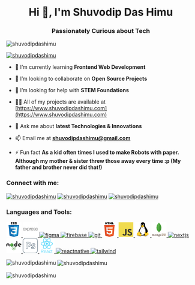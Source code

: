 <h1 align="center">Hi 👋, I'm Shuvodip Das Himu</h1>
<h3 align="center">Passionately Curious about Tech</h3>

<p align="left"> <img src="https://komarev.com/ghpvc/?username=shuvodipdashimu&label=Profile%20views&color=0e75b6&style=flat" alt="shuvodipdashimu" /> </p>

<p align="left"> <a href="https://github.com/ryo-ma/github-profile-trophy"><img src="https://github-profile-trophy.vercel.app/?username=shuvodipdashimu" alt="shuvodipdashimu" /></a> </p>

- 🔭 I’m currently learning **Frontend Web Development**

- 👯 I’m looking to collaborate on **Open Source Projects**

- 🤝 I’m looking for help with **STEM Foundations**

- 👨‍💻 All of my projects are available at [https://www.shuvodipdashimu.com](https://www.shuvodipdashimu.com)

- 💬 Ask me about **latest Technologies & Innovations**

- 📫 Email me at **shuvodipdashimu@gmail.com**

- ⚡ Fun fact **As a kid often times I used to make Robots with paper. Although my mother & sister threw those away every time :p (My father and brother never did that!)**

<h3 align="left">Connect with me:</h3>
<p align="left">
<!-- <a href="https://dev.to/shuvodipdashimu" target="blank"><img align="center" src="https://raw.githubusercontent.com/rahuldkjain/github-profile-readme-generator/master/src/images/icons/Social/devto.svg" alt="shuvodipdashimu" height="30" width="40" /></a> -->
<a href="https://twitter.com/shuvodipdashimu" target="blank"><img align="center" src="https://raw.githubusercontent.com/rahuldkjain/github-profile-readme-generator/master/src/images/icons/Social/twitter.svg" alt="shuvodipdashimu" height="30" width="40" /></a>
<a href="https://linkedin.com/in/shuvodipdashimu" target="blank"><img align="center" src="https://raw.githubusercontent.com/rahuldkjain/github-profile-readme-generator/master/src/images/icons/Social/linked-in-alt.svg" alt="shuvodipdashimu" height="30" width="40" /></a>
<a href="https://fb.com/shuvodipdashimu" target="blank"><img align="center" src="https://raw.githubusercontent.com/rahuldkjain/github-profile-readme-generator/master/src/images/icons/Social/facebook.svg" alt="shuvodipdashimu" height="30" width="40" /></a>
</p>

<h3 align="left">Languages and Tools:</h3>
<p align="left"> <a href="https://www.w3schools.com/css/" target="_blank" rel="noreferrer"> <img src="https://raw.githubusercontent.com/devicons/devicon/master/icons/css3/css3-original-wordmark.svg" alt="css3" width="40" height="40"/> </a> <a href="https://expressjs.com" target="_blank" rel="noreferrer"> <img src="https://raw.githubusercontent.com/devicons/devicon/master/icons/express/express-original-wordmark.svg" alt="express" width="40" height="40"/> </a> <a href="https://www.figma.com/" target="_blank" rel="noreferrer"> <img src="https://www.vectorlogo.zone/logos/figma/figma-icon.svg" alt="figma" width="40" height="40"/> </a> <a href="https://firebase.google.com/" target="_blank" rel="noreferrer"> <img src="https://www.vectorlogo.zone/logos/firebase/firebase-icon.svg" alt="firebase" width="40" height="40"/> </a> <a href="https://git-scm.com/" target="_blank" rel="noreferrer"> <img src="https://www.vectorlogo.zone/logos/git-scm/git-scm-icon.svg" alt="git" width="40" height="40"/> </a> <a href="https://www.w3.org/html/" target="_blank" rel="noreferrer"> <img src="https://raw.githubusercontent.com/devicons/devicon/master/icons/html5/html5-original-wordmark.svg" alt="html5" width="40" height="40"/> </a> <a href="https://developer.mozilla.org/en-US/docs/Web/JavaScript" target="_blank" rel="noreferrer"> <img src="https://raw.githubusercontent.com/devicons/devicon/master/icons/javascript/javascript-original.svg" alt="javascript" width="40" height="40"/> </a> <a href="https://www.linux.org/" target="_blank" rel="noreferrer"> <img src="https://raw.githubusercontent.com/devicons/devicon/master/icons/linux/linux-original.svg" alt="linux" width="40" height="40"/> </a> <a href="https://www.mongodb.com/" target="_blank" rel="noreferrer"> <img src="https://raw.githubusercontent.com/devicons/devicon/master/icons/mongodb/mongodb-original-wordmark.svg" alt="mongodb" width="40" height="40"/> </a> <a href="https://nextjs.org/" target="_blank" rel="noreferrer"> <img src="https://cdn.worldvectorlogo.com/logos/nextjs-2.svg" alt="nextjs" width="40" height="40"/> </a> <a href="https://nodejs.org" target="_blank" rel="noreferrer"> <img src="https://raw.githubusercontent.com/devicons/devicon/master/icons/nodejs/nodejs-original-wordmark.svg" alt="nodejs" width="40" height="40"/> </a> <a href="https://www.photoshop.com/en" target="_blank" rel="noreferrer"> <img src="https://raw.githubusercontent.com/devicons/devicon/master/icons/photoshop/photoshop-line.svg" alt="photoshop" width="40" height="40"/> </a> <a href="https://reactjs.org/" target="_blank" rel="noreferrer"> <img src="https://raw.githubusercontent.com/devicons/devicon/master/icons/react/react-original-wordmark.svg" alt="react" width="40" height="40"/> </a> <a href="https://reactnative.dev/" target="_blank" rel="noreferrer"> <img src="https://reactnative.dev/img/header_logo.svg" alt="reactnative" width="40" height="40"/> </a> <a href="https://tailwindcss.com/" target="_blank" rel="noreferrer"> <img src="https://www.vectorlogo.zone/logos/tailwindcss/tailwindcss-icon.svg" alt="tailwind" width="40" height="40"/> </a> </p>

<p><img align="left" src="https://github-readme-stats.vercel.app/api/top-langs?username=shuvodipdashimu&show_icons=true&locale=en&layout=compact" alt="shuvodipdashimu" /></p>

<p>&nbsp;<img align="center" src="https://github-readme-stats.vercel.app/api?username=shuvodipdashimu&show_icons=true&locale=en" alt="shuvodipdashimu" /></p>

<p><img align="center" src="https://github-readme-streak-stats.herokuapp.com/?user=shuvodipdashimu&" alt="shuvodipdashimu" /></p>
